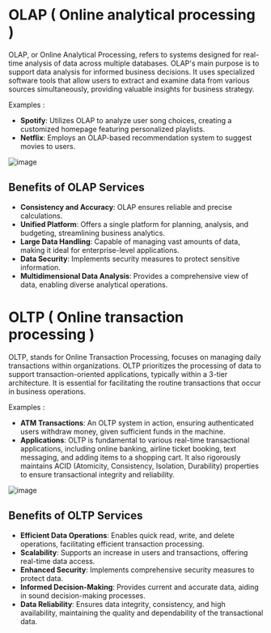 #  OLAP ( Online analytical processing )

OLAP, or Online Analytical Processing, refers to systems designed for real-time analysis of data across multiple databases. OLAP's main purpose is to support data analysis for informed business decisions. It uses specialized software tools that allow users to extract and examine data from various sources simultaneously, providing valuable insights for business strategy.

Examples : 

- **Spotify**: Utilizes OLAP to analyze user song choices, creating a customized homepage featuring personalized playlists.
- **Netflix**: Employs an OLAP-based recommendation system to suggest movies to users.

![image](https://github.com/Collegehive/Notes/assets/159722383/fd16ae5a-d4b6-4d3b-8815-39b7b2e9d770)


## Benefits of OLAP Services

- **Consistency and Accuracy**: OLAP ensures reliable and precise calculations.
- **Unified Platform**: Offers a single platform for planning, analysis, and budgeting, streamlining business analytics.
- **Large Data Handling**: Capable of managing vast amounts of data, making it ideal for enterprise-level applications.
- **Data Security**: Implements security measures to protect sensitive information.
- **Multidimensional Data Analysis**: Provides a comprehensive view of data, enabling diverse analytical operations.

# OLTP ( Online transaction processing )
 

OLTP, stands for Online Transaction Processing, focuses on managing daily transactions within organizations. OLTP prioritizes the processing of data to support transaction-oriented applications, typically within a 3-tier architecture. It is essential for facilitating the routine transactions that occur in business operations.

  Examples : 

- **ATM Transactions**: An OLTP system in action, ensuring authenticated users withdraw money, given sufficient funds in the machine.
- **Applications**: OLTP is fundamental to various real-time transactional applications, including online banking, airline ticket booking, text messaging, and adding items to a shopping cart. It also rigorously maintains ACID (Atomicity, Consistency, Isolation, Durability) properties to ensure transactional integrity and reliability.

 ![image](https://github.com/Collegehive/Notes/assets/159722383/aa57beed-3487-483e-a232-b030e310bb9c)

## Benefits of OLTP Services

- **Efficient Data Operations**: Enables quick read, write, and delete operations, facilitating efficient transaction processing.
- **Scalability**: Supports an increase in users and transactions, offering real-time data access.
- **Enhanced Security**: Implements comprehensive security measures to protect data.
- **Informed Decision-Making**: Provides current and accurate data, aiding in sound decision-making processes.
- **Data Reliability**: Ensures data integrity, consistency, and high availability, maintaining the quality and dependability of the transactional data.

 
